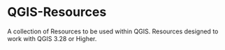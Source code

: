 # QGIS-Resources
A collection of Resources to be used within QGIS. Resources designed to work with QGIS 3.28 or Higher.
